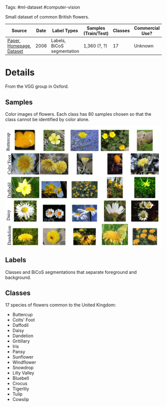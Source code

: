 Tags: #ml-dataset #computer-vision 

Small dataset of common British flowers.

| Source | Date | Label Types | Samples (Train/Test) | Classes | Commercial Use? |
| --- | --- | --- | --- | --- | --- |
| [Paper](https://www.robots.ox.ac.uk/~vgg/publications/2006/Nilsback06/), [Homepage](https://www.robots.ox.ac.uk/~vgg/data/flowers/17/index.html), [Dataset](https://www.robots.ox.ac.uk/~vgg/data/bicos/data/oxfordflower17.tar) | 2006 | Labels, BiCoS segmentation | 1,360 (?, ?) | 17 | Unknown |

# Details
From the VGG group in Oxford.
## Samples
Color images of flowers.  Each class has 80 samples chosen so that the class cannot be identified by color alone.

![Flowers Montage](resources/flowers17-montage.png)

## Labels
Classes and BiCoS segmentations that separate foreground and background.

## Classes
17 species of flowers common to the United Kingdom:
- Buttercup
- Colts' Foot
- Daffodil
- Daisy
- Dandelion
- Gritillary
- Iris
- Pansy
- Sunflower
- Windflower
- Snowdrop
- Lilly Valley
- Bluebell
- Crocus
- Tigerlily
- Tulip
- Cowslip
